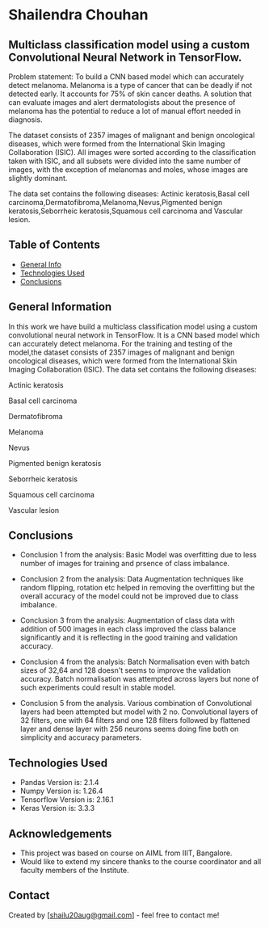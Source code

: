 # Shailendra Chouhan
## Multiclass classification model using a custom Convolutional Neural Network in TensorFlow.
Problem statement:
To build a CNN based model which can accurately detect melanoma. Melanoma is a type of cancer that can be deadly if not detected early. It accounts for 75% of skin cancer deaths. A solution that can evaluate images and alert dermatologists about the presence of melanoma has the potential to reduce a lot of manual effort needed in diagnosis.


The dataset consists of 2357 images of malignant and benign oncological diseases, which were formed from the International Skin Imaging Collaboration (ISIC). All images were sorted according to the classification taken with ISIC, and all subsets were divided into the same number of images, with the exception of melanomas and moles, whose images are slightly dominant.

The data set contains the following diseases: Actinic keratosis,Basal cell carcinoma,Dermatofibroma,Melanoma,Nevus,Pigmented benign keratosis,Seborrheic keratosis,Squamous cell carcinoma and Vascular lesion.


## Table of Contents
* [General Info](#general-information)
* [Technologies Used](#technologies-used)
* [Conclusions](#conclusions)
  

<!-- You can include any other section that is pertinent to your problem -->

## General Information
In this work we have build a multiclass classification model using a custom convolutional neural network in TensorFlow. It is a CNN based model which can accurately detect melanoma. 
For the training and testing of the model,the dataset consists of 2357 images of malignant and benign oncological diseases, which were formed from the International Skin Imaging Collaboration (ISIC). The data set contains the following diseases:

Actinic keratosis

Basal cell carcinoma

Dermatofibroma

Melanoma

Nevus

Pigmented benign keratosis

Seborrheic keratosis

Squamous cell carcinoma

Vascular lesion

<!-- You don't have to answer all the questions - just the ones relevant to your project. -->

## Conclusions
- Conclusion 1 from the analysis:
  Basic Model was overfitting due to less number of images for training and prsence of class imbalance.
  
- Conclusion 2 from the analysis:
  Data Augmentation techniques like random flipping, rotation etc helped in removing the overfitting but the overall accuracy of the model could not   be improved due to class imbalance.
  
- Conclusion 3 from the analysis:
  Augmentation of class data with addition of 500 images in each class improved the class balance significantly and it is reflecting in the good     training and validation accuracy.
  
- Conclusion 4 from the analysis:
  Batch Normalisation even with batch sizes of 32,64 and 128 doesn't seems to improve the validation accuracy. Batch normalisation was attempted   across layers but none of such experiments could result in stable model.
  
- Conclusion 5 from the analysis.
  Various combination of Convolutional layers had been attempted but model with 2 no. Convolutional layers of 32 filters, one with 64 filters and one   128 filters followed by flattened layer and dense layer with 256 neurons seems doing fine both on simplicity and accuracy parameters.

<!-- You don't have to answer all the questions - just the ones relevant to your project. -->


## Technologies Used
- Pandas Version is: 2.1.4
- Numpy Version is: 1.26.4
- Tensorflow Version is: 2.16.1
- Keras Version is: 3.3.3

<!-- As the libraries versions keep on changing, it is recommended to mention the version of library used in this project -->

## Acknowledgements
- This project was based on course on AIML from IIIT, Bangalore.
- Would like to extend my sincere thanks to the course coordinator and all faculty members of the Institute.


## Contact
Created by [shailu20aug@gmail.com] - feel free to contact me!


<!-- Optional -->
<!-- ## License -->
<!-- This project is open source and available under the [... License](). -->

<!-- You don't have to include all sections - just the one's relevant to your project -->
